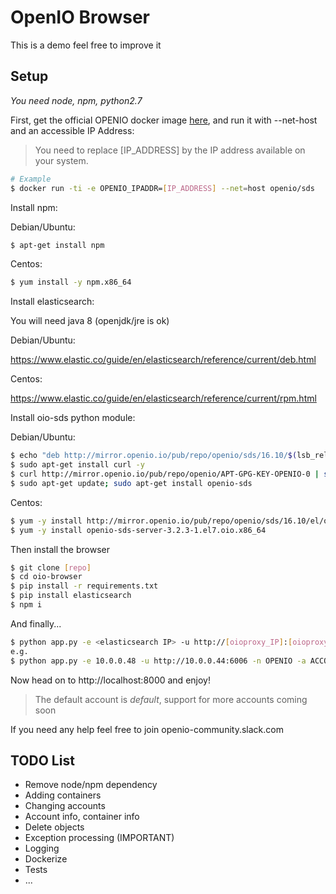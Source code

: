 OpenIO Browser
===

This is a demo feel free to improve it

Setup
---

*You need node, npm, python2.7*

First, get the official OPENIO docker image [here](http://docs.openio.io/docker-image/), and run it with --net-host and an accessible IP Address:

> You need to replace [IP_ADDRESS] by the IP address available on your system.

```sh
# Example
$ docker run -ti -e OPENIO_IPADDR=[IP_ADDRESS] --net=host openio/sds
```
Install npm:

Debian/Ubuntu:

```sh
$ apt-get install npm
```

Centos:

```sh
$ yum install -y npm.x86_64
```

Install elasticsearch:

You will need java 8 (openjdk/jre is ok)

Debian/Ubuntu:

https://www.elastic.co/guide/en/elasticsearch/reference/current/deb.html

Centos:

https://www.elastic.co/guide/en/elasticsearch/reference/current/rpm.html

Install oio-sds python module:

Debian/Ubuntu:

```sh
$ echo "deb http://mirror.openio.io/pub/repo/openio/sds/16.10/$(lsb_release -i -s)/ $(lsb_release -c -s)/" | sudo tee /etc/apt/sources.list.d/openio-sds.list
$ sudo apt-get install curl -y
$ curl http://mirror.openio.io/pub/repo/openio/APT-GPG-KEY-OPENIO-0 | sudo apt-key add -
$ sudo apt-get update; sudo apt-get install openio-sds
```

Centos:

```sh
$ yum -y install http://mirror.openio.io/pub/repo/openio/sds/16.10/el/openio-sds-release-16.10-1.el.noarch.rpm
$ yum -y install openio-sds-server-3.2.3-1.el7.oio.x86_64
```


Then install the browser

```sh
$ git clone [repo]
$ cd oio-browser
$ pip install -r requirements.txt
$ pip install elasticsearch
$ npm i
```

And finally...

```sh
$ python app.py -e <elasticsearch IP> -u http://[oioproxy_IP]:[oioproxy_PORT] -n [oio_namespace] -a [oio_account] -p [interface_port]
e.g.
$ python app.py -e 10.0.0.48 -u http://10.0.0.44:6006 -n OPENIO -a ACCOUNT_GRID2 -p 8080
```

Now head on to http://localhost:8000 and enjoy!

> The default account is *default*, support for more accounts coming soon

If you need any help feel free to join openio-community.slack.com

TODO List
---

- Remove node/npm dependency
- Adding containers
- Changing accounts
- Account info, container info
- Delete objects
- Exception processing (IMPORTANT)
- Logging
- Dockerize
- Tests
- ...
